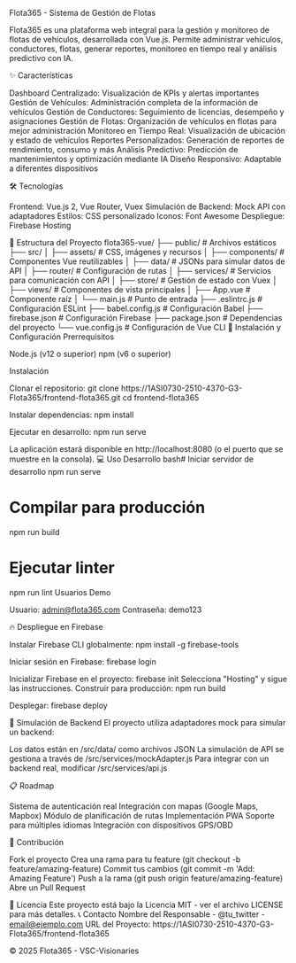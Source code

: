 Flota365 - Sistema de Gestión de Flotas

Flota365 es una plataforma web integral para la gestión y monitoreo de flotas de vehículos, desarrollada con Vue.js. Permite administrar vehículos, conductores, flotas, generar reportes, monitoreo en tiempo real y análisis predictivo con IA.


✨ Características

Dashboard Centralizado: Visualización de KPIs y alertas importantes
Gestión de Vehículos: Administración completa de la información de vehículos
Gestión de Conductores: Seguimiento de licencias, desempeño y asignaciones
Gestión de Flotas: Organización de vehículos en flotas para mejor administración
Monitoreo en Tiempo Real: Visualización de ubicación y estado de vehículos
Reportes Personalizados: Generación de reportes de rendimiento, consumo y más
Análisis Predictivo: Predicción de mantenimientos y optimización mediante IA
Diseño Responsivo: Adaptable a diferentes dispositivos

🛠️ Tecnologías

Frontend: Vue.js 2, Vue Router, Vuex
Simulación de Backend: Mock API con adaptadores
Estilos: CSS personalizado
Iconos: Font Awesome
Despliegue: Firebase Hosting

📁 Estructura del Proyecto
flota365-vue/
├── public/                # Archivos estáticos
├── src/
│   ├── assets/            # CSS, imágenes y recursos
│   ├── components/        # Componentes Vue reutilizables
│   ├── data/              # JSONs para simular datos de API
│   ├── router/            # Configuración de rutas
│   ├── services/          # Servicios para comunicación con API
│   ├── store/             # Gestión de estado con Vuex
│   ├── views/             # Componentes de vista principales
│   ├── App.vue            # Componente raíz
│   └── main.js            # Punto de entrada
├── .eslintrc.js           # Configuración ESLint
├── babel.config.js        # Configuración Babel
├── firebase.json          # Configuración Firebase
├── package.json           # Dependencias del proyecto
└── vue.config.js          # Configuración de Vue CLI
🚀 Instalación y Configuración
Prerrequisitos

Node.js (v12 o superior)
npm (v6 o superior)

Instalación

Clonar el repositorio:
git clone https://1ASI0730-2510-4370-G3-Flota365/frontend-flota365.git
cd frontend-flota365

Instalar dependencias:
npm install

Ejecutar en desarrollo:
npm run serve


La aplicación estará disponible en http://localhost:8080 (o el puerto que se muestre en la consola).
💻 Uso
Desarrollo
bash# Iniciar servidor de desarrollo
npm run serve

# Compilar para producción
npm run build

# Ejecutar linter
npm run lint
Usuarios Demo

Usuario: admin@flota365.com
Contraseña: demo123

🔥 Despliegue en Firebase

Instalar Firebase CLI globalmente:
npm install -g firebase-tools

Iniciar sesión en Firebase:
firebase login

Inicializar Firebase en el proyecto:
firebase init
Selecciona "Hosting" y sigue las instrucciones.
Construir para producción:
npm run build

Desplegar:
firebase deploy


🧩 Simulación de Backend
El proyecto utiliza adaptadores mock para simular un backend:

Los datos están en /src/data/ como archivos JSON
La simulación de API se gestiona a través de /src/services/mockAdapter.js
Para integrar con un backend real, modificar /src/services/api.js

📋 Roadmap

 Sistema de autenticación real
 Integración con mapas (Google Maps, Mapbox)
 Módulo de planificación de rutas
 Implementación PWA
 Soporte para múltiples idiomas
 Integración con dispositivos GPS/OBD

👥 Contribución

Fork el proyecto
Crea una rama para tu feature (git checkout -b feature/amazing-feature)
Commit tus cambios (git commit -m 'Add: Amazing Feature')
Push a la rama (git push origin feature/amazing-feature)
Abre un Pull Request

📄 Licencia
Este proyecto está bajo la Licencia MIT - ver el archivo LICENSE para más detalles.
📞 Contacto
Nombre del Responsable - @tu_twitter - email@ejemplo.com
URL del Proyecto: https://1ASI0730-2510-4370-G3-Flota365/frontend-flota365

© 2025 Flota365 - VSC-Visionaries